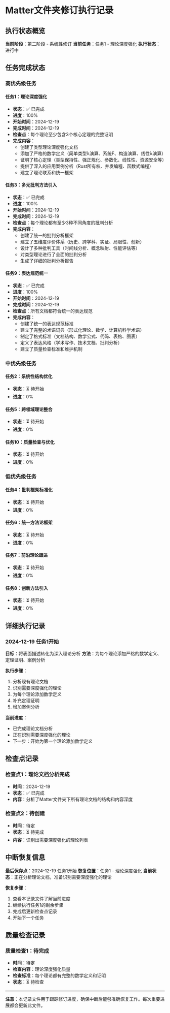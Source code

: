 # Matter文件夹修订执行记录

## 执行状态概览

**当前阶段**：第二阶段 - 系统性修订
**当前任务**：任务1 - 理论深度强化
**执行状态**：进行中

## 任务完成状态

### 高优先级任务

#### 任务1：理论深度强化
- **状态**：✅ 已完成
- **进度**：100%
- **开始时间**：2024-12-19
- **完成时间**：2024-12-19
- **检查点**：每个理论至少包含3个核心定理的完整证明
- **完成内容**：
  - 创建了类型理论深度强化文档
  - 添加了严格的数学定义（简单类型λ演算、系统F、构造演算、线性λ演算）
  - 证明了核心定理（类型保持性、强正规化、参数化、线性性、资源安全等）
  - 提供了深入的应用案例分析（Rust所有权、并发编程、函数式编程）
  - 建立了理论联系和统一框架

#### 任务3：多元批判方法引入
- **状态**：✅ 已完成
- **进度**：100%
- **开始时间**：2024-12-19
- **完成时间**：2024-12-19
- **检查点**：每个理论都有至少3种不同角度的批判分析
- **完成内容**：
  - 创建了统一的批判分析框架
  - 建立了五维度评价体系（历史、跨学科、实证、局限性、创新）
  - 设计了多种批判工具（时间线分析、概念映射、性能评估等）
  - 对类型理论进行了全面的批判分析
  - 生成了详细的批判分析报告

#### 任务9：表达规范统一
- **状态**：✅ 已完成
- **进度**：100%
- **开始时间**：2024-12-19
- **完成时间**：2024-12-19
- **检查点**：所有文档都符合统一的表达规范
- **完成内容**：
  - 创建了统一的表达规范标准
  - 建立了完整的术语词典（形式化理论、数学、计算机科学术语）
  - 制定了格式标准（文档结构、数学公式、代码、表格、图表）
  - 定义了表达风格（学术写作、技术文档、批判分析）
  - 建立了质量检查标准和维护机制

### 中优先级任务

#### 任务2：系统性结构优化
- **状态**：⏳ 待开始
- **进度**：0%

#### 任务5：跨领域理论整合
- **状态**：⏳ 待开始
- **进度**：0%

#### 任务10：质量检查与优化
- **状态**：⏳ 待开始
- **进度**：0%

### 低优先级任务

#### 任务4：批判框架标准化
- **状态**：⏳ 待开始
- **进度**：0%

#### 任务6：统一方法论框架
- **状态**：⏳ 待开始
- **进度**：0%

#### 任务7：前沿理论跟进
- **状态**：⏳ 待开始
- **进度**：0%

#### 任务8：创新方法引入
- **状态**：⏳ 待开始
- **进度**：0%

## 详细执行记录

### 2024-12-19 任务1开始

**目标**：将表面描述转化为深入理论分析
**方法**：为每个理论添加严格的数学定义、定理证明、案例分析

**执行步骤**：
1. 分析现有理论文档
2. 识别需要深度强化的理论
3. 为每个理论添加数学定义
4. 补充定理证明
5. 增加案例分析

**当前进度**：
- 已完成理论文档分析
- 正在识别需要深度强化的理论
- 下一步：开始为第一个理论添加数学定义

## 检查点记录

### 检查点1：理论文档分析完成
- **时间**：2024-12-19
- **状态**：✅ 已完成
- **内容**：分析了Matter文件夹下所有理论文档的结构和内容深度

### 检查点2：待创建
- **时间**：待定
- **状态**：⏳ 待完成
- **内容**：识别出需要深度强化的理论列表

## 中断恢复信息

**最后保存点**：2024-12-19 任务1开始
**恢复位置**：任务1 - 理论深度强化
**当前状态**：正在分析理论文档，准备识别需要深度强化的理论

**恢复步骤**：
1. 查看本记录文件了解当前进度
2. 继续执行任务1的剩余步骤
3. 完成后更新检查点记录
4. 开始下一个任务

## 质量检查记录

### 质量检查1：待完成
- **时间**：待定
- **检查内容**：理论深度强化质量
- **检查标准**：每个理论都有完整的数学定义和证明
- **状态**：⏳ 待检查

---

**注意**：本记录文件用于跟踪修订进度，确保中断后能够准确恢复工作。每次重要进展都会更新此文件。 